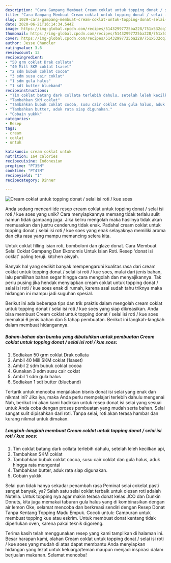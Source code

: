 ```yaml
---
description: "Cara Gampang Membuat Cream coklat untuk topping donat / selai isi roti / kue soes Anti Gagal"
title: "Cara Gampang Membuat Cream coklat untuk topping donat / selai isi roti / kue soes Anti Gagal"
slug: 1029-cara-gampang-membuat-cream-coklat-untuk-topping-donat-selai-isi-roti-kue-soes-anti-gagal
date: 2020-06-21T16:14:34.544Z
image: https://img-global.cpcdn.com/recipes/51432997725ba228/751x532cq70/cream-coklat-untuk-topping-donat-selai-isi-roti-kue-soes-foto-resep-utama.jpg
thumbnail: https://img-global.cpcdn.com/recipes/51432997725ba228/751x532cq70/cream-coklat-untuk-topping-donat-selai-isi-roti-kue-soes-foto-resep-utama.jpg
cover: https://img-global.cpcdn.com/recipes/51432997725ba228/751x532cq70/cream-coklat-untuk-topping-donat-selai-isi-roti-kue-soes-foto-resep-utama.jpg
author: Jesse Chandler
ratingvalue: 3.6
reviewcount: 13
recipeingredient:
- "50 grm coklat Drak collata"
- "40 Mill SKM coklat 1saset"
- "2 sdm bubuk coklat cocoa"
- "3 sdm susu cair coklat"
- "1 sdm gula halus"
- "1 sdt butter blueband"
recipeinstructions:
- "Tim coklat batang dark collata terlebih dahulu, setelah leleh kecilkan api,"
- "Tambahkan SKM coklat"
- "Tambahkan bubuk coklat cocoa, susu cair coklat dan gula halus, aduk hingga rata mengental"
- "Tambahkan butter, aduk rata siap digunakan."
- "Cobain yukkk"
categories:
- Resep
tags:
- cream
- coklat
- untuk

katakunci: cream coklat untuk 
nutrition: 164 calories
recipecuisine: Indonesian
preptime: "PT35M"
cooktime: "PT47M"
recipeyield: "1"
recipecategory: Dinner

---
```



![Cream coklat untuk topping donat / selai isi roti / kue soes](https://img-global.cpcdn.com/recipes/51432997725ba228/751x532cq70/cream-coklat-untuk-topping-donat-selai-isi-roti-kue-soes-foto-resep-utama.jpg)

Anda sedang mencari ide resep cream coklat untuk topping donat / selai isi roti / kue soes yang unik? Cara menyiapkannya memang tidak terlalu sulit namun tidak gampang juga. Jika keliru mengolah maka hasilnya tidak akan memuaskan dan justru cenderung tidak enak. Padahal cream coklat untuk topping donat / selai isi roti / kue soes yang enak selayaknya memiliki aroma dan cita rasa yang mampu memancing selera kita.

Untuk coklat filling isian roti, bomboloni dan glaze donat. Cara Membuat Selai Coklat Gampang Dan Ekonomis Untuk Isian Roti. Resep &#39;donat isi coklat&#39; paling teruji. kitchen aisyah.

Banyak hal yang sedikit banyak mempengaruhi kualitas rasa dari cream coklat untuk topping donat / selai isi roti / kue soes, mulai dari jenis bahan, lalu pemilihan bahan segar hingga cara mengolah dan menyajikannya. Tak perlu pusing jika hendak menyiapkan cream coklat untuk topping donat / selai isi roti / kue soes enak di rumah, karena asal sudah tahu triknya maka hidangan ini mampu jadi suguhan spesial.


Berikut ini ada beberapa tips dan trik praktis dalam mengolah cream coklat untuk topping donat / selai isi roti / kue soes yang siap dikreasikan. Anda bisa membuat Cream coklat untuk topping donat / selai isi roti / kue soes memakai 6 jenis bahan dan 5 tahap pembuatan. Berikut ini langkah-langkah dalam membuat hidangannya.

<!--inarticleads1-->

##### Bahan-bahan dan bumbu yang dibutuhkan untuk pembuatan Cream coklat untuk topping donat / selai isi roti / kue soes:

1. Sediakan 50 grm coklat Drak collata
1. Ambil 40 Mill SKM coklat (1saset)
1. Ambil 2 sdm bubuk coklat cocoa
1. Gunakan 3 sdm susu cair coklat
1. Ambil 1 sdm gula halus
1. Sediakan 1 sdt butter (blueband)


Tertarik untuk mencoba menjalakan bisnis donat isi selai yang enak dan nikmat ini? Jika iya, maka Anda perlu mempelajari terlebih dahulu mengenai Nah, berikut ini akan kami hadirkan untuk resep donat isi selai yang sesuai untuk Anda coba dengan proses pembuatan yang mudah serta bahan. Selai sangat sulit dipisahkan dari roti. Tanpa selai, roti akan terasa hambar dan kurang nikmat untuk dimakan. 

<!--inarticleads2-->

##### Langkah-langkah membuat Cream coklat untuk topping donat / selai isi roti / kue soes:

1. Tim coklat batang dark collata terlebih dahulu, setelah leleh kecilkan api,
1. Tambahkan SKM coklat
1. Tambahkan bubuk coklat cocoa, susu cair coklat dan gula halus, aduk hingga rata mengental
1. Tambahkan butter, aduk rata siap digunakan.
1. Cobain yukkk


Selai pun tidak hanya sekadar penambah rasa Peminat selai cokelat pasti sangat banyak, ya? Salah satu selai coklat terbaik untuk olesan roti adalah Nutella. Untuk topping nya agar makin terasa donat kelas JCO dan Dunkin Donuts, kita juga memakai taburan gula halus yang di kombinasikan dengan air lemon Oke, selamat mencoba dan berkreasi sendiri dengan Resep Donat Tanpa Kentang Topping Madu Empuk. Cocok untuk: Campuran untuk membuat topping kue atau eskrim. Untuk membuat donat kentang tidak diperlukan oven, karena pakai teknik digoreng. 

Terima kasih telah menggunakan resep yang kami tampilkan di halaman ini. Besar harapan kami, olahan Cream coklat untuk topping donat / selai isi roti / kue soes yang mudah di atas dapat membantu Anda menyiapkan hidangan yang lezat untuk keluarga/teman maupun menjadi inspirasi dalam berjualan makanan. Selamat mencoba!
